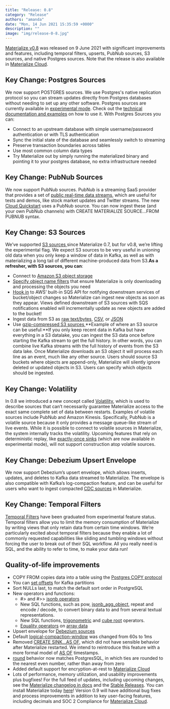 ```yaml
---
title: "Release: 0.8"
category: "Release"
authors: "amanda"
date: "Mon, 14 Jun 2021 15:35:59 +0000"
description: ""
image: "img/release-0-8.jpg"
---
```


[Materialize v0.8](https://materialize.com/docs/release-notes/#v0.8.0) was released on 9 June 2021 with significant improvements and features, including temporal filters, upserts, PubNub sources, S3 sources, and native Postgres sources. Note that the release is also available in [Materialize Cloud](https://materialize.com/docs/cloud/what-is-materialize-cloud/).

## **Key Change:** **Postgres Sources**

We now support POSTGRES sources. We use Postgres's native replication protocol so you can stream updates directly from Postgres databases without needing to set up any other software. Postgres sources are currently available in [experimental mode](https://materialize.com/docs/cli/#experimental-mode). Check out the [technical documentation and examples](https://materialize.com/docs/sql/create-source/postgres/) on how to use it. With Postgres Sources you can:
* Connect to an upstream database with simple username/password authentication or with TLS authentication
* Sync the initial state of the database and seamlessly switch to streaming
* Preserve transaction boundaries across tables
* Use most common column data types
* Try Materialize out by simply running the materialized binary and pointing it to your postgres database, no extra infrastructure needed

## **Key Change: PubNub Sources**

We now support PubNub sources. PubNub is a streaming SaaS provider that provides a set of [public real-time data streams](https://www.pubnub.com/developers/realtime-data-streams/), which are useful for tests and demos, like stock market updates and Twitter streams. The new [Cloud Quickstart](https://materialize.com/docs/cloud/quickstart/) uses a PubNub source. You can now ingest these (and your own PubNub channels) with CREATE MATERIALIZE SOURCE...FROM PUBNUB syntax.

## **Key Change: S3 Sources**

We’ve supported [S3 sources ](https://materialize.com/docs/sql/create-source/)since Materialize 0.7, but for v0.8, we’re lifting the experimental flag. We expect S3 sources to be very useful in unioning old data when you only keep a window of data in Kafka, as well as with materializing a long tail of different machine-produced data from S3.**As a refresher, with S3 sources, you can**:
* Connect to [Amazon S3 object storage](https://aws.amazon.com/s3/?did=ft_card&trk=ft_card)
* [Specify object name filters](https://materialize.com/docs/sql/create-source/text-s3/#scanning-s3-buckets) that ensure Materialize is only downloading and processing the objects you need
* [Hook in](https://materialize.com/docs/sql/create-source/text-s3/#listening-to-sqs-notifications) to AWS’ built-in SQS API for notifying downstream services of bucket/object changes so Materialize can ingest new objects as soon as they appear. Views defined downstream of S3 sources with SQS notifications enabled will incrementally update as new objects are added to the bucket!
* Ingest data from S3 as [raw text/bytes](https://materialize.com/docs/sql/create-source/text-s3/), [CSV](https://materialize.com/docs/sql/create-source/csv-s3/), or [JSON](https://materialize.com/docs/sql/create-source/json-s3/)
* Use [gzip-compressed S3 sources ](https://materialize.com/docs/sql/create-source/text-file/#compression)
**Example of where an S3 source can be useful:**If you only keep recent data in Kafka but have everything in a S3 datalake, you can ingest the S3 data once before starting the Kafka stream to get the full history. In other words, you can combine live Kafka streams with the full history of events from the S3 data lake. Once Materialize downloads an S3 object it will process each line as an event, much like any other source. Users should source S3 buckets where objects are append-only, Materialize will silently ignore deleted or updated objects in S3\. Users can specify which objects should be ingested.

## **Key Change: Volatility**

In 0.8 we introduced a new concept called [Volatility](https://materialize.com/docs/overview/volatility/), which is used to describe sources that can’t necessarily guarantee Materialize access to the exact same complete set of data between restarts. Examples of volatile sources include PubNub and Amazon Kinesis. Specifically, PubNub is a volatile source because it only provides a message queue-like stream of live events. While it is possible to connect to volatile sources in Materialize, the system internally tracks the volatility. Upcoming features that rely on deterministic replay, like [exactly-once sinks](https://github.com/MaterializeInc/materialize/issues/2915) (which are now available in experimental mode), will not support construction atop volatile sources.

## **Key Change: Debezium Upsert Envelope**

We now support Debezium’s upsert envelope, which allows inserts, updates, and deletes to Kafka data streamed to Materialize. The envelope is also compatible with Kafka’s log-compaction feature, and can be useful for users who want to ingest compacted [CDC sources](https://materialize.com/docs/third-party/debezium/) in Materialize.

## **Key Change: Temporal Filters**

[Temporal Filters](https://materialize.com/temporal-filters/) have been graduated from experimental feature status. Temporal filters allow you to limit the memory consumption of Materialize by writing views that only retain data from certain time windows. We’re particularly excited about temporal filters because they enable a lot of commonly requested capabilities like sliding and tumbling windows without forcing the user to break out of their SQL workflow. All you really need is SQL, and the ability to refer to time, to make your data run!

## **Quality-of-life improvements**

* COPY FROM copies data into a table using the [Postgres COPY protocol](https://www.postgresql.org/docs/current/sql-copy.html)
* You can [set offsets](https://materialize.com/docs/sql/create-source/text-kafka/#partition-offsets) for Kafka partitions
* Sort NULLs last, to match the default sort order in PostgreSQL
* New operators and functions:  
   * #> and #>> [jsonb operators](https://materialize.com/docs/sql/types/jsonb/)  
   * New SQL functions, such as pow, [jsonb\_agg\_object](https://materialize.com/docs/sql/functions/jsonb_agg/#main), repeat and encode / decode, to convert binary data to and from several textual representations.  
   * New SQL functions, [trigonometric](https://materialize.com/docs/sql/functions/#trigonometric-func) and [cube root](https://materialize.com/docs/sql/functions/#numbers-func) operators.  
   * [Equality operators](https://materialize.com/docs/sql/functions/#boolean) on [array data](https://materialize.com/docs/sql/types/array/)
* Upsert envelope for [Debezium sources](https://materialize.com/docs/sql/create-source/avro-kafka/#debezium-envelope-details)
* Default [logical-compaction-window](https://materialize.com/docs/cli/#compaction-window) was changed from 60s to 1ms
* Removed [CREATE SINK...AS OF](https://materialize.com/docs/sql/create-sink/#main), which did not have sensible behavior after Materialize restarted. We intend to reintroduce this feature with a more formal model of [AS OF](https://materialize.com/docs/sql/tail/#as-of) timestamps.
* [round](https://materialize.com/docs/sql/functions/#numbers-func) behavior now matches PostgresSQL, in which ties are rounded to the nearest even number, rather than away from zero
* Added default support for encryption-at-rest to [Materialize Cloud](https://materialize.com/docs/cloud/what-is-materialize-cloud/)
* Lots of performance, memory utilization, and usability improvements plus bugfixes!
For the full feed of updates, including upcoming changes, see the [Materialize changelog in docs](https://materialize.com/docs/release-notes/#v0.8.0) and the [Stable Releases](https://materialize.com/docs/versions/). You can install Materialize today [here](https://materialize.com/docs/install/)! Version 0.9 will have additional bug fixes and process improvements in addition to key user-facing features, including decimals and SOC 2 Compliance for [Materialize Cloud](https://materialize.com/docs/cloud/what-is-materialize-cloud/).